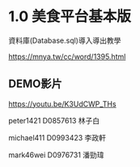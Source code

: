 # 1.0 美食平台基本版
資料庫(Database.sql)導入導出教學

https://mnya.tw/cc/word/1395.html  

## DEMO影片
https://youtu.be/K3UdCWP_THs




peter1421 D0857613 林子白

michael411 D0993423 李政軒

mark46wei D0976731 潘勁瑋

